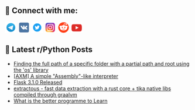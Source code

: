 ## 🔎 Connect with me:
[<img src="https://github.com/bullbesh/bullbesh/blob/main/images/Telegram.png" width="32" height="32" />](https://t.me/bullbesh)
[<img src="https://github.com/bullbesh/bullbesh/blob/main/images/VK.png" width="32" height="32" />](https://vk.com/bullbesh)
[<img src="https://github.com/bullbesh/bullbesh/blob/main/images/Twitter.png" width="32" height="32" />](https://twitter.com/bullbesh1)
[<img src="https://github.com/bullbesh/bullbesh/blob/main/images/Instagram.png" width="32" height="32" />](https://www.instagram.com/bullbesh)
[<img src="https://github.com/bullbesh/bullbesh/blob/main/images/Reddit.png" width="32" height="32" />](https://www.reddit.com/user/bullbesh)
[<img src="https://github.com/bullbesh/bullbesh/blob/main/images/YouTube.png" width="32" height="32" />](https://www.youtube.com/channel/UCtfjRs6uzgq5mfm8S06WTcg)

## 📕 Latest r/Python Posts
<!-- BLOG-POST-LIST:START -->
- [Finding the full path of a specific folder with a partial path and root using the &#39;os&#39; library](https://www.reddit.com/r/Python/comments/1gqlsda/finding_the_full_path_of_a_specific_folder_with_a/)
- [[AXM] A simple &quot;Assembly&quot;-like interpreter](https://www.reddit.com/r/Python/comments/1gqkzbt/axm_a_simple_assemblylike_interpreter/)
- [Flask 3.1.0 Released](https://www.reddit.com/r/Python/comments/1gqjytv/flask_310_released/)
- [extractous - fast data extraction with a rust core + tika native libs compiled through graalvm](https://www.reddit.com/r/Python/comments/1gqi6bg/extractous_fast_data_extraction_with_a_rust_core/)
- [What is the better programme to Learn](https://www.reddit.com/r/Python/comments/1gqi4tv/what_is_the_better_programme_to_learn/)
<!-- BLOG-POST-LIST:END -->
